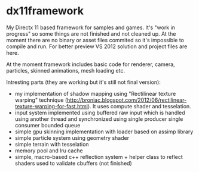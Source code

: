dx11framework
=============

My Directx 11 based framework for samples and games. It's "work in progress" so some things are not finished and not cleaned up. At the moment there are no binary or asset files commited so it's impossible to compile and run. For better preview VS 2012 solution and project files are here.

At the moment framework includes basic code for renderer, camera, particles, skinned animations, mesh loading etc.

Intresting parts (they are working but it's still not final version):
- my implementation of shadow mapping using "Rectilinear texture warping" technique (http://broniac.blogspot.com/2012/06/rectilinear-texture-warping-for-fast.html). It uses compute shader and tesselation.
- input system implemented using buffered raw input which is handled using another thread and synchronized using single producer single consumer bounded queue
- simple gpu skinning implementation with loader based on assimp library
- simple particle system using geometry shader
- simple terrain with tesselation
- memory pool and lru cache
- simple, macro-based c++ reflection system + helper class to reflect shaders used to validate cbuffers (not finished)